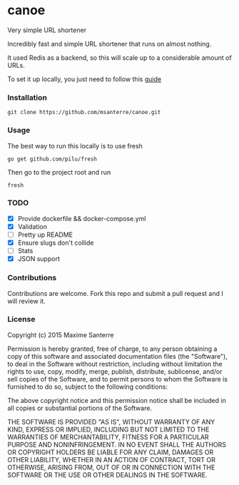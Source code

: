 # canoe
Very simple URL shortener

Incredibly fast and simple URL shortener that runs on almost nothing.

It used Redis as a backend, so this will scale up to a considerable amount of URLs.

To set it up locally, you just need to follow this [guide](https://github.com/msanterre/canoe/wiki/Local-setup)

### Installation
```
git clone https://github.com/msanterre/canoe.git
```

### Usage

The best way to run this locally is to use fresh

```
go get github.com/pilu/fresh
```

Then go to the project root and run

```
fresh
```


### TODO
- [x] Provide dockerfile && docker-compose.yml
- [x] Validation
- [ ] Pretty up README
- [x] Ensure slugs don't collide
- [ ] Stats
- [x] JSON support

### Contributions

Contributions are welcome. Fork this repo and submit a pull request and I will review it.

### License
Copyright (c) 2015 Maxime Santerre

Permission is hereby granted, free of charge, to any person obtaining a copy of this software and associated documentation files (the "Software"), to deal in the Software without restriction, including without limitation the rights to use, copy, modify, merge, publish, distribute, sublicense, and/or sell copies of the Software, and to permit persons to whom the Software is furnished to do so, subject to the following conditions:

The above copyright notice and this permission notice shall be included in all copies or substantial portions of the Software.

THE SOFTWARE IS PROVIDED "AS IS", WITHOUT WARRANTY OF ANY KIND, EXPRESS OR IMPLIED, INCLUDING BUT NOT LIMITED TO THE WARRANTIES OF MERCHANTABILITY, FITNESS FOR A PARTICULAR PURPOSE AND NONINFRINGEMENT. IN NO EVENT SHALL THE AUTHORS OR COPYRIGHT HOLDERS BE LIABLE FOR ANY CLAIM, DAMAGES OR OTHER LIABILITY, WHETHER IN AN ACTION OF CONTRACT, TORT OR OTHERWISE, ARISING FROM, OUT OF OR IN CONNECTION WITH THE SOFTWARE OR THE USE OR OTHER DEALINGS IN THE SOFTWARE.
